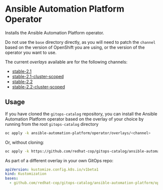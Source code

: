 # Ansible Automation Platform Operator

Installs the Ansible Automation Platform operator.

Do not use the `base` directory directly, as you will need to patch the `channel` based on the version of OpenShift you are using, or the version of the operator you want to use.

The current *overlays* available are for the following channels:

* [stable-2.1](overlays/stable-2.1)
* [stable-2.1-cluster-scoped](overlays/stable-2.1-cluster-scoped)
* [stable-2.2](overlays/stable-2.2)
* [stable-2.2-cluster-scoped](overlays/stable-2.2-cluster-scoped)

## Usage

If you have cloned the `gitops-catalog` repository, you can install the Ansible Automation Platform operator based on the overlay of your choice by running from the root `gitops-catalog` directory

```bash
oc apply -k ansible-automation-platform/operator/overlays/<channel>
```

Or, without cloning:

```bash
oc apply -k https://github.com/redhat-cop/gitops-catalog/ansible-automation-platform/operator/overlays/<channel>
```

As part of a different overlay in your own GitOps repo:

```yaml
apiVersion: kustomize.config.k8s.io/v1beta1
kind: Kustomization
bases:
  - github.com/redhat-cop/gitops-catalog/ansible-automation-platform/operator/overlays/<channel>?ref=main
```

